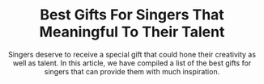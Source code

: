 ---
layout: post
title: Best Gifts For Singers That Meaningful To Their Talent
subtitle: Singers deserve to receive a special gift that could hone their creativity as well as talent. In this article, we have compiled a list of the best gifts for singers that can provide them with much inspiration.
header-img: "img/post/2023/09/copied/medium_best_gifts_for_singers_f60ea6da53.jpg"
header-style: text
permalink: "/gifts-for-singers/"
catalog: true
tags:
  - Recipients 
  - Men
---  
